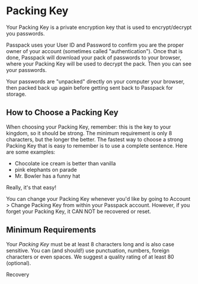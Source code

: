 # Packing Key

Your Packing Key is a private encryption key that is used to encrypt/decrypt you passwords.

Passpack uses your User ID and Password to confirm you are the proper owner of your account \(sometimes called "authentication"\). Once that is done, Passpack will download your pack of passwords to your browser, where your Packing Key will be used to decrypt the pack. Then you can see your passwords.

Your passwords are "unpacked" directly on your computer your browser, then packed back up again before getting sent back to Passpack for storage.

## **How to Choose a Packing Key**

When choosing your Packing Key, remember: this is the key to your kingdom, so it should be strong. The minimum requirement is only 8 characters, but the longer the better. The fastest way to choose a strong Packing Key that is easy to remember is to use a complete sentence. Here are some examples:

* Chocolate ice cream is better than vanilla
* pink elephants on parade
* Mr. Bowler has a funny hat

Really, it's that easy!

You can change your Packing Key whenever you'd like by going to Account &gt; Change Packing Key from within your Passpack account. However, if you forget your Packing Key, it CAN NOT be recovered or reset.

## Minimum Requirements

Your _Packing Key_ must be at least 8 characters long and is also case sensitive. You can \(and should!\) use punctuation, numbers, foreign characters or even spaces. We suggest a quality rating of at least 80 \(optional\).

Recovery


